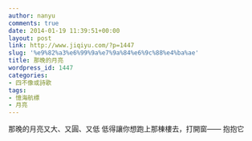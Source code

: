 ```yaml
---
author: nanyu
comments: true
date: 2014-01-19 11:39:51+00:00
layout: post
link: http://www.jiqiyu.com/?p=1447
slug: '%e9%82%a3%e6%99%9a%e7%9a%84%e6%9c%88%e4%ba%ae'
title: 那晚的月亮
wordpress_id: 1447
categories:
- 四不像或詩歌
tags:
- 憶海航標
- 月亮
---
```


那晚的月亮又大、又圓、又低
低得讓你想跑上那棟樓去，打開窗——
抱抱它
